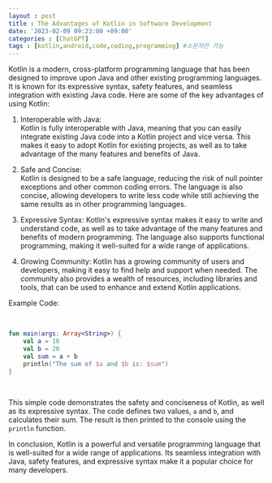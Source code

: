 ```yaml
---
layout : post
title : The Advantages of Kotlin in Software Development
date: '2023-02-09 09:23:00 +09:00'
categories : [ChatGPT]
tags : [kotlin,android,code,coding,programming] #소문자만 가능
---
```




Kotlin is a modern, cross-platform programming language that has been designed to improve upon Java and other existing programming languages. It is known for its expressive syntax, safety features, and seamless integration with existing Java code. Here are some of the key advantages of using Kotlin:

1.  Interoperable with Java:   
Kotlin is fully interoperable with Java, meaning that you can easily integrate existing Java code into a Kotlin project and vice versa. This makes it easy to adopt Kotlin for existing projects, as well as to take advantage of the many features and benefits of Java.
    
2.  Safe and Concise:   
Kotlin is designed to be a safe language, reducing the risk of null pointer exceptions and other common coding errors. The language is also concise, allowing developers to write less code while still achieving the same results as in other programming languages.
    
3.  Expressive Syntax: 
Kotlin's expressive syntax makes it easy to write and understand code, as well as to take advantage of the many features and benefits of modern programming. The language also supports functional programming, making it well-suited for a wide range of applications.
    
4.  Growing Community: 
Kotlin has a growing community of users and developers, making it easy to find help and support when needed. The community also provides a wealth of resources, including libraries and tools, that can be used to enhance and extend Kotlin applications.
    

Example Code:

<br>

```kotlin
fun main(args: Array<String>) {
    val a = 10
    val b = 20
    val sum = a + b
    println("The sum of $a and $b is: $sum")
}
```

<br>


This simple code demonstrates the safety and conciseness of Kotlin, as well as its expressive syntax. The code defines two values, `a` and `b`, and calculates their sum. The result is then printed to the console using the `println` function.

In conclusion, Kotlin is a powerful and versatile programming language that is well-suited for a wide range of applications. Its seamless integration with Java, safety features, and expressive syntax make it a popular choice for many developers.
